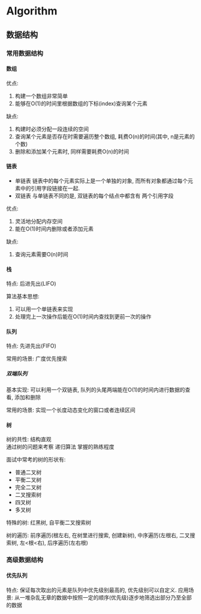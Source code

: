 # Algorithm

## 数据结构

### 常用数据结构

#### 数组
优点: 
1. 构建一个数组非常简单
2. 能够在O(1)的时间里根据数组的下标(index)查询某个元素

缺点:
1. 构建时必须分配一段连续的空间
2. 查询某个元素是否存在时需要遍历整个数组, 耗费O(n)的时间(其中, n是元素的个数)
3. 删除和添加某个元素时, 同样需要耗费O(n)的时间

#### 链表
- 单链表
链表中的每个元素实际上是一个单独的对象, 而所有对象都通过每个元素中的引用字段链接在一起.
- 双链表
与单链表不同的是, 双链表的每个结点中都含有 两个引用字段

优点:
1. 灵活地分配内存空间
2. 能在O(1)时间内删除或者添加元素

缺点:
1. 查询元素需要O(n)时间

#### 栈
特点: 后进先出(LIFO)

算法基本思想:
1. 可以用一个单链表来实现
2. 处理完上一次操作后能在O(1)时间内查找到更前一次的操作 

#### 队列
特点: 先进先出(FIFO)

常用的场景: 广度优先搜索

##### 双端队列
基本实现: 可以利用一个双链表, 队列的头尾两端能在O(1)的时间内进行数据的查看, 添加和删除

常用的场景: 实现一个长度动态变化的窗口或者连续区间

#### 树
树的共性: 结构直观  
通过树的问题来考察 递归算法 掌握的熟练程度  

面试中常考的树的形状有:
- 普通二叉树
- 平衡二叉树
- 完全二叉树
- 二叉搜索树
- 四叉树
- 多叉树

特殊的树: 红黑树, 自平衡二叉搜索树

树的遍历: 前序遍历(根左右, 在树里进行搜索, 创建新树), 中序遍历(左根右, 二叉搜索树, 左<根<右), 后序遍历(左右根)

### 高级数据结构

#### 优先队列
特点: 保证每次取出的元素是队列中优先级别最高的, 优先级别可以自定义.
应用场景: 从一堆杂乱无章的数据中按照一定的顺序(优先级)逐步地筛选出部分乃至全部的数据
